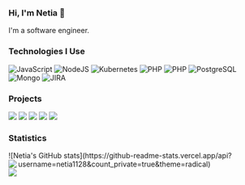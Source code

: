 ### Hi, I'm Netia 👋

I'm a software engineer.

### Technologies I Use

![JavaScript](https://img.shields.io/badge/-JavaScript-000?&logo=JavaScript&logoColor=F90)
![NodeJS](https://img.shields.io/badge/-NodeJS-000?&logo=nodejs&logoColor=F90)
![Kubernetes](https://img.shields.io/badge/-Kubernetes-000?&logo=Kubernetes)
![PHP](https://img.shields.io/badge/-PHP-000?&logo=PHP&logoColor=F90)
![PHP](https://img.shields.io/badge/-Ruby-000?&logo=Ruby&logoColor=F90)
![PostgreSQL](https://img.shields.io/badge/-PostgreSQL-000?&logo=postgresql)
![Mongo](https://img.shields.io/badge/-Mongo-000?&logo=mongo)
![JIRA](https://img.shields.io/badge/-JIRA-000?&logo=JIRA)


### Projects

[![](https://img.shields.io/badge/-🔐%20Enigma-000)](https://github.com/netia1128/Enigma)
[![](https://img.shields.io/badge/-🕹%20BattleshipRuby-000)](https://github.com/netia1128/battleship)
[![](https://img.shields.io/badge/-🕹%20BattleshipPHP-000)](https://github.com/netia1128/battleship_php)
[![](https://img.shields.io/badge/-🐱%20AdoptDontShop-000)](https://github.com/netia1128/adopt_dont_shop)
[![](https://img.shields.io/badge/-🛒%20LittleEsty-000)](https://github.com/suzkiee/little-esty-shop)

### Statistics

<div>
    ![Netia's GitHub stats](https://github-readme-stats.vercel.app/api?username=netia1128&count_private=true&theme=radical)
    <img align="left" src="https://github-readme-stats.vercel.app/api?username=netia1128&show_icons=true&theme=radical" />
</div>

<div>
    <img align=right" src="https://github-readme-stats.anuraghazra1.vercel.app/api/top-langs/?username=netia1128&layout=compact&theme=radical" />
</div>

